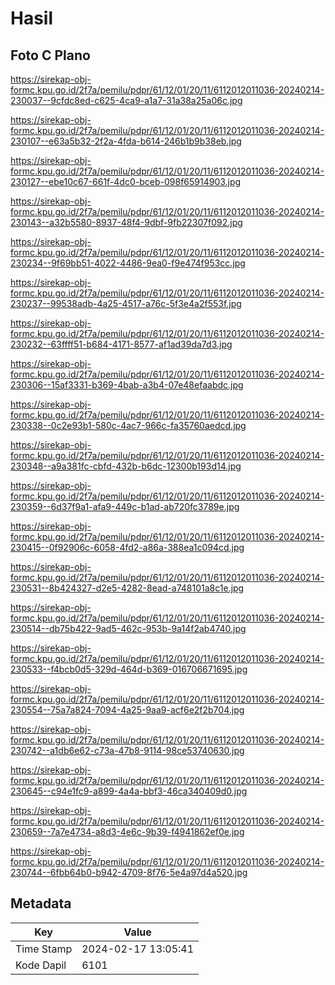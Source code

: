 # Hasil

## Foto C Plano

https://sirekap-obj-formc.kpu.go.id/2f7a/pemilu/pdpr/61/12/01/20/11/6112012011036-20240214-230037--9cfdc8ed-c625-4ca9-a1a7-31a38a25a06c.jpg

https://sirekap-obj-formc.kpu.go.id/2f7a/pemilu/pdpr/61/12/01/20/11/6112012011036-20240214-230107--e63a5b32-2f2a-4fda-b614-246b1b9b38eb.jpg

https://sirekap-obj-formc.kpu.go.id/2f7a/pemilu/pdpr/61/12/01/20/11/6112012011036-20240214-230127--ebe10c67-661f-4dc0-bceb-098f65914903.jpg

https://sirekap-obj-formc.kpu.go.id/2f7a/pemilu/pdpr/61/12/01/20/11/6112012011036-20240214-230143--a32b5580-8937-48f4-9dbf-9fb22307f092.jpg

https://sirekap-obj-formc.kpu.go.id/2f7a/pemilu/pdpr/61/12/01/20/11/6112012011036-20240214-230234--9f69bb51-4022-4486-9ea0-f9e474f953cc.jpg

https://sirekap-obj-formc.kpu.go.id/2f7a/pemilu/pdpr/61/12/01/20/11/6112012011036-20240214-230237--99538adb-4a25-4517-a76c-5f3e4a2f553f.jpg

https://sirekap-obj-formc.kpu.go.id/2f7a/pemilu/pdpr/61/12/01/20/11/6112012011036-20240214-230232--63ffff51-b684-4171-8577-af1ad39da7d3.jpg

https://sirekap-obj-formc.kpu.go.id/2f7a/pemilu/pdpr/61/12/01/20/11/6112012011036-20240214-230306--15af3331-b369-4bab-a3b4-07e48efaabdc.jpg

https://sirekap-obj-formc.kpu.go.id/2f7a/pemilu/pdpr/61/12/01/20/11/6112012011036-20240214-230338--0c2e93b1-580c-4ac7-966c-fa35760aedcd.jpg

https://sirekap-obj-formc.kpu.go.id/2f7a/pemilu/pdpr/61/12/01/20/11/6112012011036-20240214-230348--a9a381fc-cbfd-432b-b6dc-12300b193d14.jpg

https://sirekap-obj-formc.kpu.go.id/2f7a/pemilu/pdpr/61/12/01/20/11/6112012011036-20240214-230359--6d37f9a1-afa9-449c-b1ad-ab720fc3789e.jpg

https://sirekap-obj-formc.kpu.go.id/2f7a/pemilu/pdpr/61/12/01/20/11/6112012011036-20240214-230415--0f92906c-6058-4fd2-a86a-388ea1c094cd.jpg

https://sirekap-obj-formc.kpu.go.id/2f7a/pemilu/pdpr/61/12/01/20/11/6112012011036-20240214-230531--8b424327-d2e5-4282-8ead-a748101a8c1e.jpg

https://sirekap-obj-formc.kpu.go.id/2f7a/pemilu/pdpr/61/12/01/20/11/6112012011036-20240214-230514--db75b422-9ad5-462c-953b-9a14f2ab4740.jpg

https://sirekap-obj-formc.kpu.go.id/2f7a/pemilu/pdpr/61/12/01/20/11/6112012011036-20240214-230533--f4bcb0d5-329d-464d-b369-016706671695.jpg

https://sirekap-obj-formc.kpu.go.id/2f7a/pemilu/pdpr/61/12/01/20/11/6112012011036-20240214-230554--75a7a824-7094-4a25-9aa9-acf6e2f2b704.jpg

https://sirekap-obj-formc.kpu.go.id/2f7a/pemilu/pdpr/61/12/01/20/11/6112012011036-20240214-230742--a1db6e62-c73a-47b8-9114-98ce53740630.jpg

https://sirekap-obj-formc.kpu.go.id/2f7a/pemilu/pdpr/61/12/01/20/11/6112012011036-20240214-230645--c94e1fc9-a899-4a4a-bbf3-46ca340409d0.jpg

https://sirekap-obj-formc.kpu.go.id/2f7a/pemilu/pdpr/61/12/01/20/11/6112012011036-20240214-230659--7a7e4734-a8d3-4e6c-9b39-f4941862ef0e.jpg

https://sirekap-obj-formc.kpu.go.id/2f7a/pemilu/pdpr/61/12/01/20/11/6112012011036-20240214-230744--6fbb64b0-b942-4709-8f76-5e4a97d4a520.jpg


## Metadata

| Key        | Value               |
| ---------- | ------------------- |
| Time Stamp | 2024-02-17 13:05:41 |
| Kode Dapil | 6101                |



